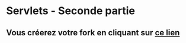 # Servlets - Seconde partie
## Vous créerez votre fork en cliquant sur <a href='https://classroom.github.com/a/A1IhVNUU'>ce lien</a>

